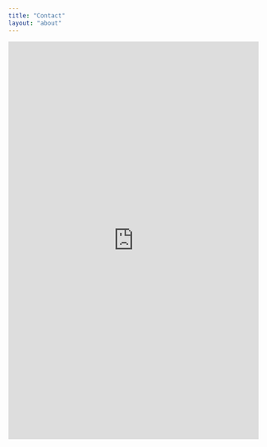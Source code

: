 ```yaml
---
title: "Contact"
layout: "about"
---
```

<div class="contact">
  <iframe src="http://localhost:5000/contact/" width="100%" height="800" frameborder="0" style="border:0" allowfullscreen></iframe>
</div>

